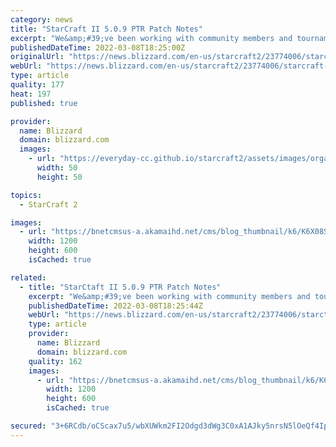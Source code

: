 ```yaml
---
category: news
title: "StarCraft II 5.0.9 PTR Patch Notes"
excerpt: "We&amp;#39;ve been working with community members and tournament organizers to put together a Balance Patch. You can check it out on the PTR now!"
publishedDateTime: 2022-03-08T18:25:00Z
originalUrl: "https://news.blizzard.com/en-us/starcraft2/23774006/starcraft-ii-5-0-9-ptr-patch-notes"
webUrl: "https://news.blizzard.com/en-us/starcraft2/23774006/starcraft-ii-5-0-9-ptr-patch-notes"
type: article
quality: 177
heat: 197
published: true

provider:
  name: Blizzard
  domain: blizzard.com
  images:
    - url: "https://everyday-cc.github.io/starcraft2/assets/images/organizations/blizzard.com-50x50.jpg"
      width: 50
      height: 50

topics:
  - StarCraft 2

images:
  - url: "https://bnetcmsus-a.akamaihd.net/cms/blog_thumbnail/k6/K6X08SHQEVJ61519841731768.JPG"
    width: 1200
    height: 600
    isCached: true

related:
  - title: "StarCtaft II 5.0.9 PTR Patch Notes"
    excerpt: "We&amp;#39;ve been working with community members and tournament organizers to put together a Balance Patch. You can check it out on the PTR now!"
    publishedDateTime: 2022-03-08T18:25:44Z
    webUrl: "https://news.blizzard.com/en-us/starcraft2/23774006/starctaft-ii-5-0-9-ptr-patch-notes"
    type: article
    provider:
      name: Blizzard
      domain: blizzard.com
    quality: 162
    images:
      - url: "https://bnetcmsus-a.akamaihd.net/cms/blog_thumbnail/k6/K6X08SHQEVJ61519841731768.JPG"
        width: 1200
        height: 600
        isCached: true

secured: "3+6RCdb/oCScax7u5/wbXUWkm2FI2Odgd3dWg3C0xA1AJky5nrsN5lOeQf4IpbYpnV82vRrdFufp7rsBH+54SOYIqEINTmig4/LAXSoPzBoiVC/ON+3a1ITwPyfADDIvQEbQ9raAxa35xDHjr5RNDSHtq8FVLu41OURxGMAgAwNZg9RckQjIbmzPFKkNEZEeWKOFeMXxaxg5C+G7MtJ4GvOPf3rNzaCBxqqdNP24XdsvY+KLCppXRyGbB5F95YjRbQ9HQe+REWMr9JKV+uBl3Uno7iFRnAnODTXCUFNzubP3OZffc2MjE/cJed7ZdXJ3zXInMIzUYnWhMOoPbCvDpLc5dPM8qID2FmDTV59OS7Q=;G7FAIO2VHACk7lpsDEHMuA=="
---
```


